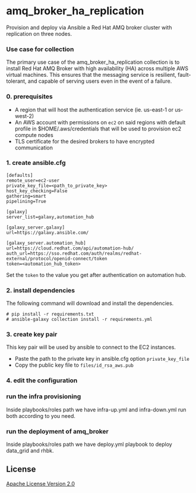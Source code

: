 # amq_broker_ha_replication

Provision and deploy via Ansible a Red Hat AMQ broker cluster with replication on three nodes.

### Use case for collection

The primary use case of the amq_broker_ha_replication collection is to install Red Hat AMQ Broker with high availability (HA) across multiple AWS virtual machines. This ensures that the messaging service is resilient, fault-tolerant, and capable of serving users even in the event of a failure.

### 0. prerequisites

* A region that will host the authentication service (ie. us-east-1 or us-west-2)
* An AWS account with permissions on `ec2` on said regions with default profile in $HOME/.aws/credentials that will be used to provision ec2 compute nodes
* TLS certificate for the desired brokers to have encrypted communication

### 1. create ansible.cfg

```
[defaults]
remote_user=ec2-user
private_key_file=<path_to_private_key>
host_key_checking=False
gathering=smart
pipelining=True

[galaxy]
server_list=galaxy,automation_hub

[galaxy_server.galaxy]
url=https://galaxy.ansible.com/

[galaxy_server.automation_hub]
url=https://cloud.redhat.com/api/automation-hub/
auth_url=https://sso.redhat.com/auth/realms/redhat-external/protocol/openid-connect/token
token=<automation_hub_token>
```

Set the `token` to the value you get after authentication on automation hub.


### 2. install dependencies

The following command will download and install the dependencies.

    # pip install -r requirements.txt
    # ansible-galaxy collection install -r requirements.yml


### 3. create key pair

This key pair will be used by ansible to connect to the EC2 instances.

* Paste the path to the private key in ansible.cfg option `private_key_file`
* Copy the public key file to `files/id_rsa_aws.pub`


### 4. edit the configuration


### run the infra provisioning

Inside playbooks/roles path we have infra-up.yml and infra-down.yml run both according to you need.

### run the deployment of amq_broker

Inside playbooks/roles path we have deploy.yml playbook to deploy data_grid and rhbk.

## License

[Apache License Version 2.0](https://github.com/ansible-middleware/rhbk-datagrid-aws/blob/main/LICENSE)
